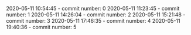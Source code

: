 2020-05-11 10:54:45 - commit number: 0
2020-05-11 11:23:45 - commit number: 1
2020-05-11 14:26:04 - commit number: 2
2020-05-11 15:21:48 - commit number: 3
2020-05-11 17:46:35 - commit number: 4
2020-05-11 19:40:36 - commit number: 5
